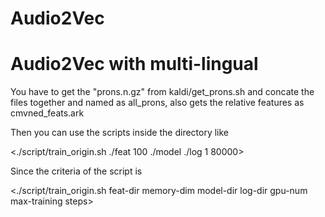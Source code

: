 # Audio2Vec
Audio2Vec with multi-lingual 
==============

You have to get the "prons.n.gz" from kaldi/get\_prons.sh and concate the files
together and named as all\_prons, also gets the relative features as
cmvned\_feats.ark

Then you can use the scripts inside the directory like  

<./script/train\_origin.sh ./feat 100 ./model ./log 1 80000>

Since the criteria of the script is 

<./script/train\_origin.sh feat-dir memory-dim model-dir log-dir gpu-num
max-training steps>

